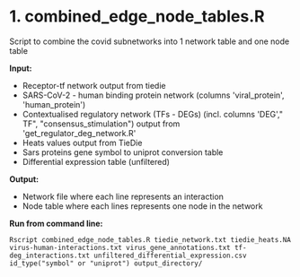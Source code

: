 # 1. combined_edge_node_tables.R

Script to combine the covid subnetworks into 1 network table and one node table

**Input:**
* Receptor-tf network output from tiedie
* SARS-CoV-2 - human binding protein network (columns 'viral_protein', 'human_protein')
* Contextualised regulatory network (TFs - DEGs) (incl. columns 'DEG',"	TF", "consensus_stimulation") output from 'get_regulator_deg_network.R'
* Heats values output from TieDie
* Sars proteins gene symbol to uniprot conversion table
* Differential expression table (unfiltered)

**Output:**
* Network file where each line represents an interaction
* Node table where each lines represents one node in the network

**Run from command line:**

```
Rscript combined_edge_node_tables.R tiedie_network.txt tiedie_heats.NA virus-human-interactions.txt virus_gene_annotations.txt tf-deg_interactions.txt unfiltered_differential_expression.csv id_type("symbol" or "uniprot") output_directory/
```
